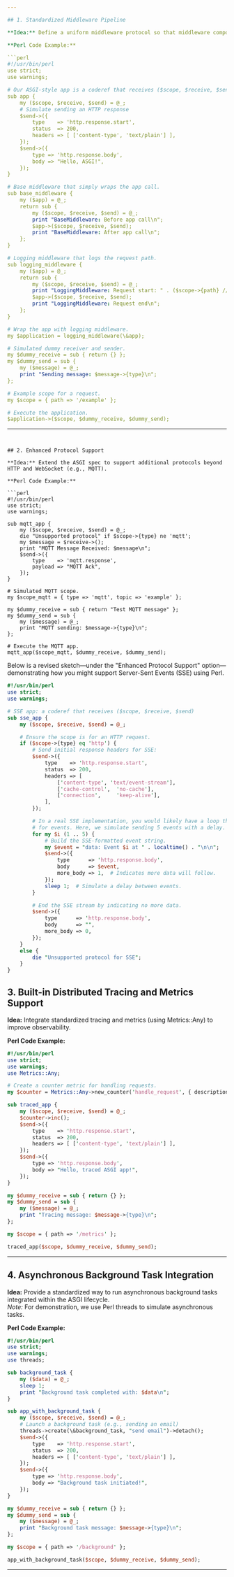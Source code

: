 ```yaml
---

## 1. Standardized Middleware Pipeline

**Idea:** Define a uniform middleware protocol so that middleware components can be chained together consistently.

**Perl Code Example:**

```perl
#!/usr/bin/perl
use strict;
use warnings;

# Our ASGI-style app is a coderef that receives ($scope, $receive, $send)
sub app {
    my ($scope, $receive, $send) = @_;
    # Simulate sending an HTTP response
    $send->({
        type    => 'http.response.start',
        status  => 200,
        headers => [ ['content-type', 'text/plain'] ],
    });
    $send->({
        type => 'http.response.body',
        body => "Hello, ASGI!",
    });
}

# Base middleware that simply wraps the app call.
sub base_middleware {
    my ($app) = @_;
    return sub {
        my ($scope, $receive, $send) = @_;
        print "BaseMiddleware: Before app call\n";
        $app->($scope, $receive, $send);
        print "BaseMiddleware: After app call\n";
    };
}

# Logging middleware that logs the request path.
sub logging_middleware {
    my ($app) = @_;
    return sub {
        my ($scope, $receive, $send) = @_;
        print "LoggingMiddleware: Request start: " . ($scope->{path} // '') . "\n";
        $app->($scope, $receive, $send);
        print "LoggingMiddleware: Request end\n";
    };
}

# Wrap the app with logging middleware.
my $application = logging_middleware(\&app);

# Simulated dummy receiver and sender.
my $dummy_receive = sub { return {} };
my $dummy_send = sub {
    my ($message) = @_;
    print "Sending message: $message->{type}\n";
};

# Example scope for a request.
my $scope = { path => '/example' };

# Execute the application.
$application->($scope, $dummy_receive, $dummy_send);
```

---
```


## 2. Enhanced Protocol Support

**Idea:** Extend the ASGI spec to support additional protocols beyond HTTP and WebSocket (e.g., MQTT).

**Perl Code Example:**

```perl
#!/usr/bin/perl
use strict;
use warnings;

sub mqtt_app {
    my ($scope, $receive, $send) = @_;
    die "Unsupported protocol" if $scope->{type} ne 'mqtt';
    my $message = $receive->();
    print "MQTT Message Received: $message\n";
    $send->({
        type    => 'mqtt.response',
        payload => "MQTT Ack",
    });
}

# Simulated MQTT scope.
my $scope_mqtt = { type => 'mqtt', topic => 'example' };

my $dummy_receive = sub { return "Test MQTT message" };
my $dummy_send = sub {
    my ($message) = @_;
    print "MQTT sending: $message->{type}\n";
};

# Execute the MQTT app.
mqtt_app($scope_mqtt, $dummy_receive, $dummy_send);
```

Below is a revised sketch—under the "Enhanced Protocol Support" option—demonstrating how you might support Server-Sent Events (SSE) using Perl.

```perl
#!/usr/bin/perl
use strict;
use warnings;

# SSE app: a coderef that receives ($scope, $receive, $send)
sub sse_app {
    my ($scope, $receive, $send) = @_;

    # Ensure the scope is for an HTTP request.
    if ($scope->{type} eq 'http') {
        # Send initial response headers for SSE:
        $send->({
            type    => 'http.response.start',
            status  => 200,
            headers => [
                ['content-type', 'text/event-stream'],
                ['cache-control',  'no-cache'],
                ['connection',     'keep-alive'],
            ],
        });

        # In a real SSE implementation, you would likely have a loop that waits
        # for events. Here, we simulate sending 5 events with a delay.
        for my $i (1 .. 5) {
            # Build the SSE-formatted event string.
            my $event = "data: Event $i at " . localtime() . "\n\n";
            $send->({
                type      => 'http.response.body',
                body      => $event,
                more_body => 1,  # Indicates more data will follow.
            });
            sleep 1;  # Simulate a delay between events.
        }

        # End the SSE stream by indicating no more data.
        $send->({
            type      => 'http.response.body',
            body      => "",
            more_body => 0,
        });
    }
    else {
        die "Unsupported protocol for SSE";
    }
}

```

## 3. Built-in Distributed Tracing and Metrics Support

**Idea:** Integrate standardized tracing and metrics (using Metrics::Any) to improve observability.

**Perl Code Example:**

```perl
#!/usr/bin/perl
use strict;
use warnings;
use Metrics::Any;

# Create a counter metric for handling requests.
my $counter = Metrics::Any->new_counter('handle_request', { description => 'Handle request counter' });

sub traced_app {
    my ($scope, $receive, $send) = @_;
    $counter->inc();
    $send->({
        type    => 'http.response.start',
        status  => 200,
        headers => [ ['content-type', 'text/plain'] ],
    });
    $send->({
        type => 'http.response.body',
        body => "Hello, traced ASGI app!",
    });
}

my $dummy_receive = sub { return {} };
my $dummy_send = sub {
    my ($message) = @_;
    print "Tracing message: $message->{type}\n";
};

my $scope = { path => '/metrics' };

traced_app($scope, $dummy_receive, $dummy_send);
```
---

## 4. Asynchronous Background Task Integration

**Idea:** Provide a standardized way to run asynchronous background tasks integrated within the ASGI lifecycle.  
*Note:* For demonstration, we use Perl threads to simulate asynchronous tasks.

**Perl Code Example:**

```perl
#!/usr/bin/perl
use strict;
use warnings;
use threads;

sub background_task {
    my ($data) = @_;
    sleep 1;
    print "Background task completed with: $data\n";
}

sub app_with_background_task {
    my ($scope, $receive, $send) = @_;
    # Launch a background task (e.g., sending an email)
    threads->create(\&background_task, "send email")->detach();
    $send->({
        type    => 'http.response.start',
        status  => 200,
        headers => [ ['content-type', 'text/plain'] ],
    });
    $send->({
        type => 'http.response.body',
        body => "Background task initiated!",
    });
}

my $dummy_receive = sub { return {} };
my $dummy_send = sub {
    my ($message) = @_;
    print "Background task message: $message->{type}\n";
};

my $scope = { path => '/background' };

app_with_background_task($scope, $dummy_receive, $dummy_send);
```

---
